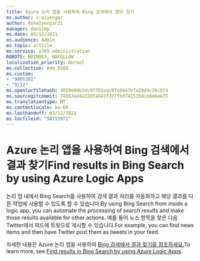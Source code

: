 ```yaml
---
title: Azure 논리 앱을 사용하여 Bing 검색에서 결과 찾기
ms.author: v-aiyengar
author: AshaIyengar21
manager: dansimp
ms.date: 03/12/2021
ms.audience: Admin
ms.topic: article
ms.service: o365-administration
ROBOTS: NOINDEX, NOFOLLOW
localization_priority: Normal
ms.collection: Adm_O365
ms.custom:
- "9005302"
- "9212"
ms.openlocfilehash: 3859e8de3dc97701eac97a9447efa28d4c36c874
ms.sourcegitcommit: 74663ad4a32dfa643f377fbd74151bdcb0e6ee75
ms.translationtype: MT
ms.contentlocale: ko-KR
ms.lasthandoff: 03/12/2021
ms.locfileid: "50753972"
---
```

# <a name="find-results-in-bing-search-by-using-azure-logic-apps"></a><span data-ttu-id="8f736-102">Azure 논리 앱을 사용하여 Bing 검색에서 결과 찾기</span><span class="sxs-lookup"><span data-stu-id="8f736-102">Find results in Bing Search by using Azure Logic Apps</span></span>

<span data-ttu-id="8f736-103">논리 앱 내에서 Bing Search를 사용하여 검색 결과 처리를 자동화하고 해당 결과를 다른 작업에 사용할 수 있도록 할 수 있습니다.</span><span class="sxs-lookup"><span data-stu-id="8f736-103">By using Bing Search from inside a logic app, you can automate the processing of search results and make those results available for other actions.</span></span> <span data-ttu-id="8f736-104">예를 들어 뉴스 항목을 찾은 다음 Twitter에서 피드에 트윗으로 게시할 수 있습니다.</span><span class="sxs-lookup"><span data-stu-id="8f736-104">For example, you can find news items and then have Twitter post them as tweets in your feed.</span></span>

<span data-ttu-id="8f736-105">자세한 내용은 Azure 논리 앱을 사용하여 [Bing 검색에서 결과 찾기를 참조하세요.](https://go.microsoft.com/fwlink/?linkid=2151928)</span><span class="sxs-lookup"><span data-stu-id="8f736-105">To learn more, see [Find results in Bing Search by using Azure Logic Apps](https://go.microsoft.com/fwlink/?linkid=2151928).</span></span>